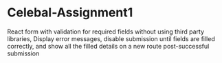 # Celebal-Assignment1
React form with validation for required fields without using third party libraries, Display error messages, disable submission until fields are filled correctly, and show all the filled details on a new route post-successful submission
